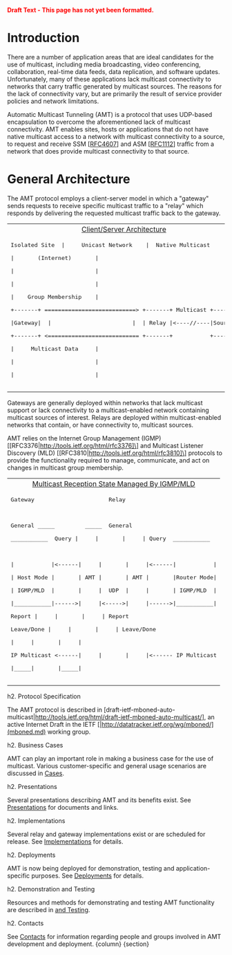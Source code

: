 <font color='red'><b>Draft Text - This page has not yet been formatted.</b></font>

# Introduction #

There are a number of application areas that are ideal candidates for the use of multicast, including media broadcasting, video conferencing, collaboration, real-time data feeds, data replication, and software updates.  Unfortunately, many of these applications lack multicast connectivity to networks that carry traffic generated by multicast sources.  The reasons for the lack of connectivity vary, but are primarily the result of service provider policies and network limitations.

Automatic Multicast Tunneling (AMT) is a protocol that uses UDP-based encapsulation to overcome the aforementioned lack of multicast connectivity.  AMT enables sites, hosts or applications that do not have native multicast access to a network with multicast connectivity to a source, to request and receive SSM [[RFC4607](http://tools.ietf.org/html/rfc4607)] and ASM [[RFC1112](http://tools.ietf.org/html/rfc1112)] traffic from a network that does provide multicast connectivity to that source.

# General Architecture #

The AMT protocol employs a client-server model in which a "gateway" sends requests to receive specific multicast traffic to a "relay" which responds by delivering the requested multicast traffic back to the gateway.
<table align='center'>
<tr><td align='center'><u>Client/Server Architecture</u></td></tr>
<tr><td><pre>
Isolated Site  |     Unicast Network    |  Native Multicast<br>
|       (Internet)       |<br>
|                        |<br>
|                        |<br>
|    Group Membership    |<br>
+-------+ ===========================> +-------+ Multicast +------+<br>
|Gateway|  |                        |  | Relay |<----//----|Source|<br>
+-------+ <=========================== +-------+           +------+<br>
|     Multicast Data     |<br>
|                        |<br>
|                        |<br>
</pre></td></tr>
</table>

Gateways are generally deployed within networks that lack multicast support or lack connectivity to a multicast-enabled network containing multicast sources of interest.
Relays are deployed within multicast-enabled networks that contain, or have connectivity to, multicast sources.

AMT relies on the Internet Group Management (IGMP) \[[RFC3376|http://tools.ietf.org/html/rfc3376]\] and Multicast Listener Discovery (MLD) \[[RFC3810|http://tools.ietf.org/html/rfc3810]\] protocols to provide the functionality required to manage, communicate, and act on changes in multicast group membership.
<table align='center'>
<tr><td align='center'><u>Multicast Reception State Managed By IGMP/MLD</u></td></tr>
<tr><td><pre>
Gateway                      Relay<br>
<br>
General _____         _____  General<br>
___________  Query |     |       |     | Query  ___________<br>
<br>
|           |<------|     |       |     |<------|           |<br>
| Host Mode |       | AMT |       | AMT |       |Router Mode|<br>
| IGMP/MLD  |       |     |  UDP  |     |       | IGMP/MLD  |<br>
|___________|------>|     |<----->|     |------>|___________|<br>
Report |     |       |     | Report<br>
Leave/Done |     |       |     | Leave/Done<br>
|     |       |     |<br>
IP Multicast <------|     |       |     |<------ IP Multicast<br>
|_____|       |_____|<br>
</pre></td></tr></table>

h2. Protocol Specification

The AMT protocol is described in [draft-ietf-mboned-auto-multicast|http://tools.ietf.org/html/draft-ietf-mboned-auto-multicast/], an active Internet Draft in the IETF [|http://datatracker.ietf.org/wg/mboned/](mboned.md) working group.

h2. Business Cases

AMT can play an important role in making a business case for the use of multicast. Various customer-specific and general usage scenarios are discussed in [Cases](Business.md).

h2. Presentations

Several presentations describing AMT and its benefits exist. See [Presentations](Presentations.md) for documents and links.

h2. Implementations

Several relay and gateway implementations exist or are scheduled for release. See [Implementations](Implementations.md) for details.

h2. Deployments

AMT is now being deployed for demonstration, testing and application-specific purposes. See [Deployments](Deployments.md) for details.

h2. Demonstration and Testing

Resources and methods for demonstrating and testing AMT functionality are described in [and Testing](Demonstrations.md).

h2. Contacts

See [Contacts](Contacts.md) for information regarding people and groups involved in AMT development and deployment.
{column}
{section}